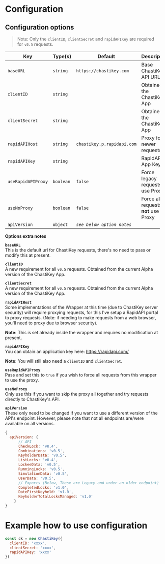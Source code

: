 # Configuration

## Configuration options

> Note: Only the `clientID`, `clientSecret` and `rapidAPIKey` are required for `v0.5` requests.

| Key                | Type(s)   | Default                    | Description                             |
| ------------------ | --------- | -------------------------- | --------------------------------------- |
| `baseURL`          | `string`  | `https://chastikey.com`    | Base ChastiKey API URL                  |
| `clientID`         | `string`  |                            | Obtained in the ChastiKey App           |
| `clientSecret`     | `string`  |                            | Obtained in the ChastiKey App           |
| `rapidAPIHost`     | `string`  | `chastikey.p.rapidapi.com` | Proxy for newer requests                |
| `rapidAPIKey`      | `string`  |                            | RapidAPI App Key                        |
| `useRapidAPIProxy` | `boolean` | `false`                    | Force legacy requests to use Proxy      |
| `useNoProxy`       | `boolean` | `false`                    | Force all requests to **not** use Proxy |
| `apiVersion`       | `object`  | _`see below option notes`_ |

**Options extra notes**

**`baseURL`**  
This is the default url for ChastiKey requests, there's no need to pass or modify this at present.

**`clientID`**  
A new requirement for all `v0.5` requests. Obtained from the current Alpha version of the ChastiKey App.

**`clientSecret`**  
A new requirement for all `v0.5` requests. Obtained from the current Alpha version of the ChastiKey App.

**`rapidAPIHost`**  
Some implementations of the Wrapper at this time (due to ChastiKey server security) will require proxying requests, for this I've setup a RapidAPI portal to proxy requests. (Note: if needing to make requests from a web browser, you'll need to proxy due to browser security).

**Note:** This is set already inside the wrapper and requires no modification at present.

**`rapidAPIKey`**  
You can obtain an application key here: https://rapidapi.com/

**Note:** You will still also need a `clientID` and `clientSecret`.

**`useRapidAPIProxy`**  
Pass and set this to `true` if you wish to force all requests from this wrapper to use the proxy.

**`useNoProxy`**  
Only use this if you want to skip the proxy all together and try requests directly to ChastiKey's API.

**`apiVersion`**  
These only need to be changed if you want to use a different version of the API's endpoint. However, please note that not all endpoints are/were available on all versions.

```js
{
  apiVersion: {
      // API
      CheckLock: 'v0.4',
      Combinations: 'v0.5',
      KeyholderData: 'v0.5',
      ListLocks: 'v0.4',
      LockeeData: 'v0.5',
      RunningLocks: 'v0.5',
      SimulationData: 'v0.5',
      UserData: 'v0.5',
      // Exports (Below, These are Legacy and under an older endpoint)
      CompletedLocks: 'v1.0',
      DateFirstKeyheld: 'v1.0',
      KeyholderTotalLocksManaged: 'v1.0'
    }
}
```

# Example how to use configuration

```js
const ck = new ChastiKey({
  clientID: 'xxxx',
  clientSecret: 'xxxx',
  rapidAPIKey: 'xxxx'
})
```
